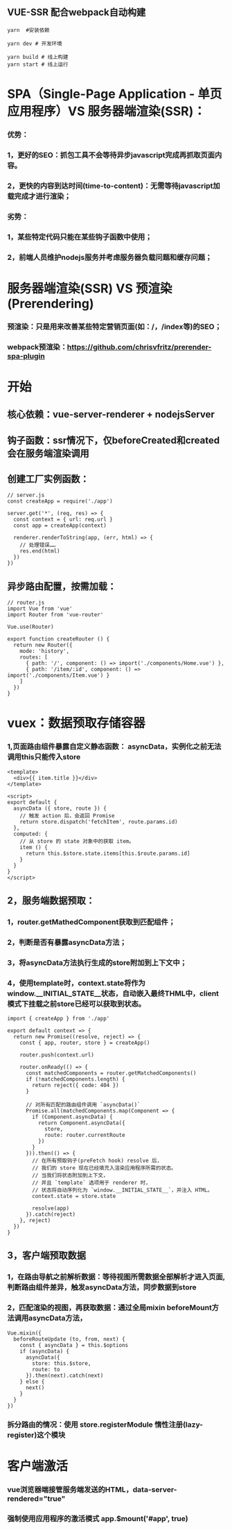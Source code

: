 

## VUE-SSR 配合webpack自动构建


```shell
yarn  #安装依赖

yarn dev # 开发环境

yarn build # 线上构建
yarn start # 线上运行
```


# SPA（Single-Page Application - 单页应用程序）VS 服务器端渲染(SSR)：

### 优势：
### 1，更好的SEO：抓包工具不会等待异步javascript完成再抓取页面内容。
### 2，更快的内容到达时间(time-to-content)：无需等待javascript加载完成才进行渲染；

### 劣势：
### 1，某些特定代码只能在某些钩子函数中使用；
### 2，前端人员维护nodejs服务并考虑服务器负载问题和缓存问题；

# 服务器端渲染(SSR) VS 预渲染(Prerendering)
### 预渲染：只是用来改善某些特定营销页面(如：/，/index等)的SEO；
### webpack预渲染：https://github.com/chrisvfritz/prerender-spa-plugin



# 开始
## 核心依赖：vue-server-renderer + nodejsServer
## 钩子函数：ssr情况下，仅beforeCreated和created会在服务端渲染调用
## 创建工厂实例函数：
```
// server.js
const createApp = require('./app')

server.get('*', (req, res) => {
  const context = { url: req.url }
  const app = createApp(context)

  renderer.renderToString(app, (err, html) => {
    // 处理错误……
    res.end(html)
  })
})
```

## 异步路由配置，按需加载：
```
// router.js
import Vue from 'vue'
import Router from 'vue-router'

Vue.use(Router)

export function createRouter () {
  return new Router({
    mode: 'history',
    routes: [
      { path: '/', component: () => import('./components/Home.vue') },
      { path: '/item/:id', component: () => import('./components/Item.vue') }
    ]
  })
}

```


# vuex：数据预取存储容器

### 1,页面路由组件暴露自定义静态函数： asyncData，实例化之前无法调用this只能传入store
```
<template>
  <div>{{ item.title }}</div>
</template>

<script>
export default {
  asyncData ({ store, route }) {
    // 触发 action 后，会返回 Promise
    return store.dispatch('fetchItem', route.params.id)
  },
  computed: {
    // 从 store 的 state 对象中的获取 item。
    item () {
      return this.$store.state.items[this.$route.params.id]
    }
  }
}
</script>
```

## 2，服务端数据预取：
### 1，router.getMathedComponent获取到匹配组件；
### 2，判断是否有暴露asyncData方法；
### 3，将asyncData方法执行生成的store附加到上下文中；
### 4，使用template时，context.state将作为window.__INITIAL_STATE__状态，自动嵌入最终THML中，client模式下挂载之前store已经可以获取到状态。

```
import { createApp } from './app'

export default context => {
  return new Promise((resolve, reject) => {
    const { app, router, store } = createApp()

    router.push(context.url)

    router.onReady(() => {
      const matchedComponents = router.getMatchedComponents()
      if (!matchedComponents.length) {
        return reject({ code: 404 })
      }

      // 对所有匹配的路由组件调用 `asyncData()`
      Promise.all(matchedComponents.map(Component => {
        if (Component.asyncData) {
          return Component.asyncData({
            store,
            route: router.currentRoute
          })
        }
      })).then(() => {
        // 在所有预取钩子(preFetch hook) resolve 后，
        // 我们的 store 现在已经填充入渲染应用程序所需的状态。
        // 当我们将状态附加到上下文，
        // 并且 `template` 选项用于 renderer 时，
        // 状态将自动序列化为 `window.__INITIAL_STATE__`，并注入 HTML。
        context.state = store.state

        resolve(app)
      }).catch(reject)
    }, reject)
  })
}
```
## 3，客户端预取数据

### 1，在路由导航之前解析数据：等待视图所需数据全部解析才进入页面,判断路由组件差异，触发asyncData方法，同步数据到store

### 2，匹配渲染的视图，再获取数据：通过全局mixin beforeMount方法调用asyncData方法，

```
Vue.mixin({
  beforeRouteUpdate (to, from, next) {
    const { asyncData } = this.$options
    if (asyncData) {
      asyncData({
        store: this.$store,
        route: to
      }).then(next).catch(next)
    } else {
      next()
    }
  }
})
```
### 拆分路由的情况：使用 store.registerModule 惰性注册(lazy-register)这个模块

# 客户端激活

### vue浏览器端接管服务端发送的HTML，data-server-rendered="true"
### 强制使用应用程序的激活模式 app.$mount('#app', true)
